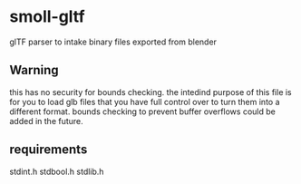 # smoll-gltf
glTF parser to intake binary files exported from blender

Warning
-------
this has no security for bounds checking.
the intedind purpose of this file is for you to load glb files that you have full control over to turn them into a different format.
bounds checking to prevent buffer overflows could be added in the future.


requirements
------------
stdint.h
stdbool.h
stdlib.h
